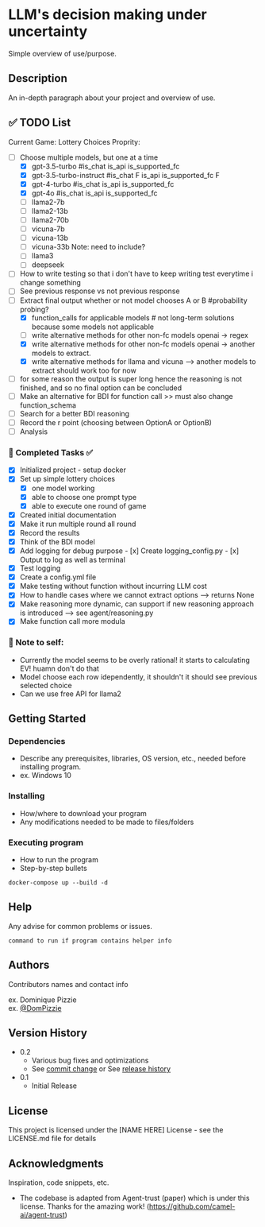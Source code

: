 # LLM's decision making under uncertainty

Simple overview of use/purpose.

## Description

An in-depth paragraph about your project and overview of use.


## ✅ TODO List
Current Game: Lottery Choices
Proprity:
- [ ] Choose multiple models, but one at a time
     - [x] gpt-3.5-turbo             #is_chat       is_api       is_supported_fc    
     - [x] gpt-3.5-turbo-instruct    #is_chat F     is_api       is_supported_fc F
     - [x] gpt-4-turbo               #is_chat       is_api       is_supported_fc
     - [x] gpt-4o                    #is_chat       is_api       is_supported_fc
     - [ ] llama2-7b 
     - [ ] llama2-13b
     - [ ] llama2-70b
     - [ ] vicuna-7b
     - [ ] vicuna-13b
     - [ ] vicuna-33b
     Note: need to include? 
     - [ ] llama3
     - [ ] deepseek
- [ ] How to write testing so that i don't have to keep writing test everytime i change something
- [ ] See previous response vs not previous response
- [ ] Extract final output whether or not model chooses A or B  #probability probing?
     - [x] function_calls for applicable models # not long-term solutions because some models not applicable
     - [ ] write alternative methods for other non-fc models openai -> regex 
     - [x] write alternative methods for other non-fc models openai -> another models to extract. 
     - [x] write alternative methods for llama and vicuna --> another models to extract should work too for now
- [ ] for some reason the output is super long hence the reasoning is not finished, and so no final option can be concluded
- [ ] Make an alternative for BDI for function call >> must also change function_schema
- [ ] Search for a better BDI reasoning
- [ ] Record the r point (choosing between OptionA or OptionB)
- [ ] Analysis

### 🔹 Completed Tasks ✅
- [x] Initialized project - setup docker
- [x] Set up simple lottery choices
     - [x] one model working
     - [x] able to choose one prompt type
     - [x] able to execute one round of game
- [x] Created initial documentation
- [x] Make it run multiple round all round
- [x] Record the results 
- [x] Think of the BDI model
- [x] Add logging for debug purpose
      - [x] Create logging_config.py
      - [x] Output to log as well as terminal
- [x] Test logging
- [x] Create a config.yml file 
- [x] Make testing without function without incurring LLM cost
- [x] How to handle cases where we cannot extract options --> returns None 
- [x] Make reasoning more dynamic, can support if new reasoning approach is introduced --> see agent/reasoning.py
- [x] Make function call more modula

### 🔹 Note to self:
- Currently the model seems to be overly rational! it starts to calculating EV! huamn don't do that
- Model choose each row idependently, it shouldn't it should see previous selected choice
- Can we use free API for llama2


## Getting Started

### Dependencies

* Describe any prerequisites, libraries, OS version, etc., needed before installing program.
* ex. Windows 10

### Installing

* How/where to download your program
* Any modifications needed to be made to files/folders

### Executing program

* How to run the program
* Step-by-step bullets
```
docker-compose up --build -d
```

## Help

Any advise for common problems or issues.
```
command to run if program contains helper info
```

## Authors

Contributors names and contact info

ex. Dominique Pizzie  
ex. [@DomPizzie](https://twitter.com/dompizzie)

## Version History

* 0.2
    * Various bug fixes and optimizations
    * See [commit change]() or See [release history]()
* 0.1
    * Initial Release

## License

This project is licensed under the [NAME HERE] License - see the LICENSE.md file for details

## Acknowledgments

Inspiration, code snippets, etc.
* The codebase is adapted from Agent-trust (paper) which is under this license. Thanks for the amazing work! (https://github.com/camel-ai/agent-trust)
<!-- * [awesome-readme](https://github.com/matiassingers/awesome-readme)
* [PurpleBooth](https://gist.github.com/PurpleBooth/109311bb0361f32d87a2)
* [dbader](https://github.com/dbader/readme-template)
* [zenorocha](https://gist.github.com/zenorocha/4526327)
* [fvcproductions](https://gist.github.com/fvcproductions/1bfc2d4aecb01a834b46) -->
<!-- docker-compose up --build -d
docker-compose down -->
